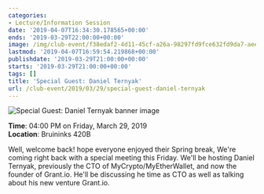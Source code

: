 ```yaml
---
categories:
- Lecture/Information Session
date: '2019-04-07T16:34:30.178565+00:00'
ends: '2019-03-29T22:00:00+00:00'
image: /img/club-event/f38edaf2-4d11-45cf-a26a-98297fd9fce632fd9da7-aeee-466b-9ce3-f119de354647.png
lastmod: '2019-04-07T16:59:54.219868+00:00'
publishdate: '2019-03-29T21:00:00+00:00'
starts: '2019-03-29T21:00:00+00:00'
tags: []
title: 'Special Guest: Daniel Ternyak'
url: /club-event/2019/03/29/special-guest-daniel-ternyak
---
```


<img src="/img/club-event/f38edaf2-4d11-45cf-a26a-98297fd9fce632fd9da7-aeee-466b-9ce3-f119de354647.png" alt="Special Guest: Daniel Ternyak banner image" /><br>
    <p class="eventInfo">
        <strong>Time</strong>: 04:00 PM on Friday, March 29, 2019<br>
        <strong>Location</strong>: Bruininks 420B
    </p>
    <p>Well, welcome back! hope everyone enjoyed their Spring break, We're coming right back with a special meeting this Friday. We'll be hosting&nbsp;Daniel Ternyak,&nbsp;previously the&nbsp;CTO of&nbsp;MyCrypto/MyEtherWallet, and&nbsp;now the&nbsp; founder of Grant.io. He'll be discussing he time as CTO as well as talking about his new venture Grant.io.</p>